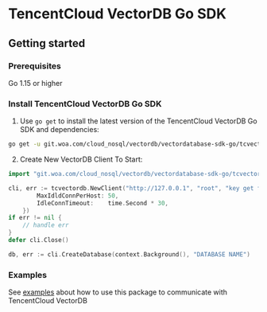 # TencentCloud VectorDB Go SDK

## Getting started

### Prerequisites
Go 1.15 or higher

### Install TencentCloud VectorDB Go SDK

1. Use `go get` to install the latest version of the TencentCloud VectorDB Go SDK and dependencies: 
```sh
go get -u git.woa.com/cloud_nosql/vectordb/vectordatabase-sdk-go/tcvectordb
```

2. Create New VectorDB Client To Start:
```go
import "git.woa.com/cloud_nosql/vectordb/vectordatabase-sdk-go/tcvectordb"

cli, err := tcvectordb.NewClient("http://127.0.0.1", "root", "key get from web console", &client.ClientOption{
		MaxIdldConnPerHost: 50,
		IdleConnTimeout:    time.Second * 30,
	})
if err != nil {
    // handle err
}
defer cli.Close()

db, err := cli.CreateDatabase(context.Background(), "DATABASE NAME")
```

### Examples

See [examples](example_test.go) about how to use this package to communicate with TencentCloud VectorDB